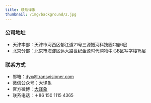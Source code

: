 ```yaml
---
title: 联系译象
thumbnail: /img/background/2.jpg
---
```


### 公司地址

* 天津本部：天津市河西区郁江道21号三源振河科技园C座6层
* 北京分部：北京市海淀区远大路世纪金源时代购物中心B区写字楼15层

### 联系方式

* 邮箱：dyx@transvisioner.com
* 微信公众号：大译象
* 官方微博：[大译象](https://weibo.com/transvisioner)
* 联系电话：＋86 150 1115 4365
